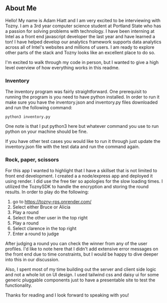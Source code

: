 ## About Me

Hello! My name is Adam Hiatt and I am very excited to be interviewing with Tozny. I am a 3rd year computer science student at Portland State who has a passion for solving problems with technology. I have been interning at Intel as a front end javascript developer the last year and have learned a ton! I have helped develop our analytics framework supports data analytics across all of Intel's websites and millions of users. I am ready to explore other parts of the stack and Tozny looks like an excellent place to do so.

I'm excited to walk through my code in person, but I wanted to give a high level overview of how everything works in this readme.

### Inventory

The inventory program was fairly straightforward. One prerequisit to running the program is you need to have python installed. In order to run it make sure you have the inventory.json and inventory.py files downloaded and run the following command:

```
python3 inventory.py
```

One note is that I put python3 here but whatever command you use to run python on your machine should be fine.

If you have other test cases you would like to run it through just update the inventory.json file with the test data and run the command again.

### Rock, paper, scissors

For this app I wanted to highlight that I have a skillset that is not limited to front end development. I created a a node/express app and deployed it using render. I did use the free tier so apologies for the slow loading times. I utilized the ToznySDK to handle the encryption and storing the round results. In order to play do the following:

1. go to https://tozny-rps.onrender.com/
2. Select either Bruce or Alicia
3. Play a round
4. Select the other user in the top right
5. Play a round
6. Select clarence in the top right
7. Enter a round to judge

After judging a round you can check the winner from any of the user profiles. I'd like to note here that I didn't add extensive error messages on the front end due to time constraints, but I would be happy to dive deeper into this in our discussion.

Also, I spent most of my time building out the server and client side logic and not a whole lot on UI design. I used tailwind css and daisy ui for some generic pluggable components just to have a presentable site to test the functionality.

Thanks for reading and I look forward to speaking with you!
